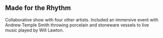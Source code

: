 ## Made for the Rhythm 
<div class="inset">
Collaborative show with four other artists. Included an immersive event with Andrew Temple Smith throwing porcelain and stoneware vessels to live music played by Will Lawton.
</div>


<div class="gallery" data-src="gallery.yml"></div>

